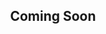 ## <center> Coming Soon

<!-- ## <center> Reviewing for CHIL 2023

Reviewing is a critical service in any research community, especially for the vibrant and growing community on machine learning for health that we are all part of. Every submission deserves thoughtful, constructive feedback that both (1) identifies quality work worth highlighting at this venue and (2) helps authors improve their work for either this venue or a future publication.

Here we provide instructions for reviewers to help us achieve these goals, across the 4 distinct phases of reviewing (Bidding, Assignment, Review, and Discussion).

Jump to: Timeline and Workload - [bidding](#bidding) - [assignment](#assignment) - [reviewing](#reviewing) - [discussion](#discussion)

### Timeline and Workload

To deliver high-quality reviews, you (a CHIL reviewer) are expected to participate in the 4 distinct phases of review:

- <s> Bidding period (2/4 - 2/7)
	- Skim abstracts and suggest >10 submissions you are interested in / qualified for
	- Estimated time commitment: 1 hour or less </s>
- Assignment period <s>(2/8 - 2/18)</s> (2/16 - 2/17)
	- Skim each of your assigned papers and report immediately
		- Formatting violations
		- Anonymity or Conflict of Interest violations
		- Topics you are not qualified to review
	- Workload: 2-5 papers per reviewer
	- Estimated time commitment: 10 minutes per paper
- Review period <s>(2/8 - 3/3)</s> (2/17 - 3/14)
	- Deliver thoughtful review comments in timely fashion
	- Workload: 2-5 papers per reviewer
	- Estimated time commitment: 2-5 hours per paper, spread out asynchronously
- Discussion period <s>(3/10 - 3/24)</s> (3/17 - 4/3)
	- Provide comments that respond to author feedback, other reviewers, and chairs
	- Workload: 2-5 papers per reviewer
	- Estimated time commitment: 1-2 hours per paper, spread out asynchronously


### <s><a name="bidding"></a>Bidding Period Instructions
After all submissions are received on Feb. 3, you (a CHIL reviewer) will have the opportunity to review submitted titles/abstracts within OpenReview and indicate which papers you are most qualified for and excited about. Bidding instructions will be provided via email.

Please bid promptly (by 2/7) and bid generously.</s>

### <a name="assignment"></a>Assignment Period Instructions
By 2/17, you (a CHIL reviewer) will be formally assigned 2-5 papers to review for CHIL.
We ask for each reviewer to promptly (within 10 days) skim their assigned papers to ensure:

- no violations of required formatting rules (page limits, margins, etc)
- no violations of anonymity (author names, institution names, github links, etc)
- sufficient expertise to review the paper

If you feel that you cannot offer an informed opinion about the quality of the paper due to expertise mismatch, please write to your assigned Area Chair on OpenReview ASAP. Because of the diverse interests and finite availability of the research community, we cannot always reassign reviewers, but chairs will do our best to make sure each submission has the most competent reviewers available in the pool.

### <a name="reviewing"></a>Reviewing Period Instructions
Between 2/17 and 3/14, you will be asked to complete thoughtful, constructive reviews for all assigned papers. Please make sure to complete your reviews by March 14th, 11:59 EST (earlier preferred). For each paper, you’ll fill out a form on OpenReview, similar to the form below:

#### Review format
1. Summary of the paper
	<ol type="a">
	  <li>Summarize \*your\* understanding of the paper. Stick to the facts: ideally, the authors should agree with everything written here.</li>
	</ol>
2. Strengths
	<ol type="a">
	  <li>Identify the promising aspects of the work.</li>
	</ol>
3. Weaknesses
	<ol type="a">
	  <li>Every paper that does not meet the bar for publication is the scaffolding upon which a better research idea can be built. If you believe the work is insufficient, help the authors see where they can take their work and how. </li>
	  <li>If you are asking for more experiments, elucidate clearly **why** you are recommending the authors consider an experiment as well as what **new** information your suggested experiment might shed on the proposed method. </li>
	</ol>
4. Questions for the authors
	<ol type="a">
	  <li>Communicate your potential misunderstandings of the work, to help authors craft a helpful and engaging response.</li>
	  <li>Be explicit about how responses to each of your questions might change your score for the paper. Prioritize questions that would lead to big potential score changes.</li>
	</ol>


#### Emergency Reviewing
To accommodate last minute emergencies, we will be seeking emergency reviewers for papers who do not receive all reviews by the deadline. Emergency reviewers will be sent a maximum of 3 papers by 3/15, and will need to write their reviews in a short time frame (between 3/15 and 3/18). Emergency review signup will be indicated in the reviewer signup form.

#### General Advice for preparing reviews
Follow the golden rule: be on time, provide polite and constructive reviews that you yourself would be happy to receive as an author. Be sure to review the paper, not the authors. When making statements about the paper, use phrases like “the paper proposes” rather than “the authors propose”. This makes your review less personal and separates critiques of the submission from critiques of the authors.

##### External resources:
- Remember [Dennett's 4 rules for successful critical feedback](https://www.themarginalian.org/2014/03/28/daniel-dennett-rapoport-rules-criticism/)
	- Especially, you should not give criticism without first acknowledging strengths and what you have learned from the submission.
- ACL 2017 blogpost on [advice for reviewers](https://acl2017.wordpress.com/2017/02/23/last-minute-reviewing-advice/)
- [Mistakes reviewers make](https://sites.umiacs.umd.edu/elm/2016/02/01/mistakes-reviewers-make/) has some common errata to keep an eye out for
- Matthew McDermott has some [useful advice on structuring reviews](https://mmcdermott.github.io/How-to-PhD/skill_modules/communication#how-do-you-review-papers).

If you are a junior reviewer, there is no harm in asking a senior mentor or colleague to provide you with feedback on your review (though do not breach confidentiality).


##### Track specific advice for preparing reviews for a CHIL submission

- Track 1: it is acceptable for a paper to use synthetic data to evaluate a proposed method. Not every paper must touch real health data, though all methods should be primarily motivated by health applications and the realism of the synthetic data is fair to critique
- Track 2: the contribution of this track should be either more focused on solving a carefully motivated problem grounded in applications or on deployments or datasets that enable exploration and evaluation of applications
- Track 3: meaningful contributions to this track can include a broader scope of contribution beyond algorithmic development. Innovative and impactful use of existing techniques is encouraged


### <a name="discussion"></a>Discussion and Consensus-Building Period Instructions
Between 3/20 and 4/3, you (a CHIL reviewer) will be expected to participate in discussions on OpenReview by reading the authors’ response and comments from other reviewers, adding additional comments from your perspective, and updating your review accordingly.

We expect brief but thoughtful engagement from all reviewers here. For some papers, this would involve several iterations of feedback-response. A simplistic response of “I have read the authors’ response and I chose to keep my score unchanged” is not sufficient, because it does not provide detailed reasoning about what weaknesses are still salient and why the response is not sufficient. Please engage meaningfully!

Track Chairs will work with reviewers to try to reach a consensus decision about each paper by 4/3. In the event that consensus is not reached, Track Chairs make final decisions about acceptance. -->
